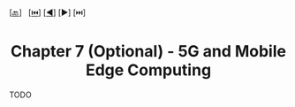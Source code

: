 <span id="back-to-top"/>

[[🔙](./README.md)]&nbsp;&nbsp;
[[⏮️](./01%20-%20Wireless.md)]
[[◀️](./06%20-%20Discovery.md)]
[▶️]
[⏭️]

<h1 align="center">Chapter 7 (Optional) - 5G and Mobile Edge Computing</h1>

TODO
